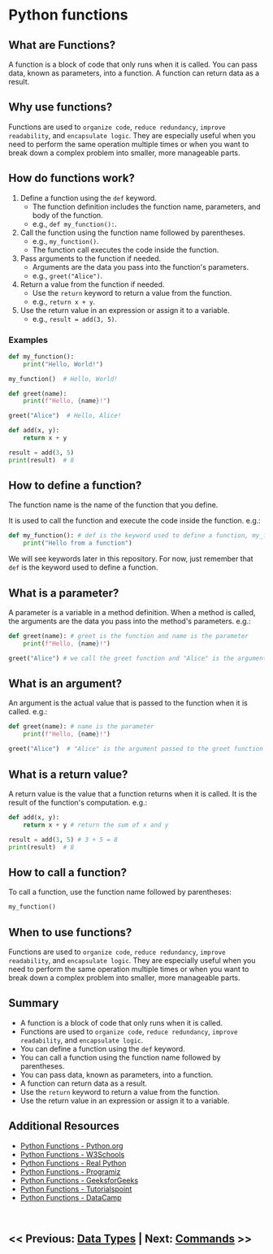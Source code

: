 # Python functions

## What are Functions?

A function is a block of code that only runs when it is called. You can pass data, known as parameters, into a function. A function can return data as a result.

## Why use functions?

Functions are used to `organize code`, `reduce redundancy`, `improve readability`, and `encapsulate logic`. They are especially useful when you need to perform the same operation multiple times or when you want to break down a complex problem into smaller, more manageable parts.

## How do functions work?

1. Define a function using the `def` keyword. 
    - The function definition includes the function name, parameters, and body of the function.
    - e.g., `def my_function():`.
2. Call the function using the function name followed by parentheses. 
    - e.g., `my_function()`.
    - The function call executes the code inside the function.
3. Pass arguments to the function if needed.
    - Arguments are the data you pass into the function's parameters.
    - e.g., `greet("Alice")`.
4. Return a value from the function if needed.
    - Use the `return` keyword to return a value from the function.
    - e.g., `return x + y`.
5. Use the return value in an expression or assign it to a variable.
    - e.g., `result = add(3, 5)`.

### Examples

```python
def my_function():
    print("Hello, World!")

my_function()  # Hello, World!
```

```python
def greet(name):
    print(f"Hello, {name}!")

greet("Alice")  # Hello, Alice!
```

```python
def add(x, y):
    return x + y

result = add(3, 5)
print(result)  # 8
```

## How to define a function?

The function name is the name of the function that you define.

It is used to call the function and execute the code inside the function. e.g.:

```python
def my_function(): # def is the keyword used to define a function, my_function is the function name
    print("Hello from a function")
```

We will see keywords later in this repository. For now, just remember that `def` is the keyword used to define a function.

## What is a parameter?

A parameter is a variable in a method definition. When a method is called, the arguments are the data you pass into the method's parameters. e.g.:

```python
def greet(name): # greet is the function and name is the parameter
    print(f"Hello, {name}!")

greet("Alice") # we call the greet function and "Alice" is the argument
```

## What is an argument?

An argument is the actual value that is passed to the function when it is called. e.g.:

```python
def greet(name): # name is the parameter
    print(f"Hello, {name}!")

greet("Alice")  # "Alice" is the argument passed to the greet function
```

## What is a return value?

A return value is the value that a function returns when it is called. It is the result of the function's computation. e.g.:

```python
def add(x, y):
    return x + y # return the sum of x and y

result = add(3, 5) # 3 + 5 = 8
print(result)  # 8
```

## How to call a function?

To call a function, use the function name followed by parentheses:

```python
my_function()
```

## When to use functions?

Functions are used to `organize code`, `reduce redundancy`, `improve readability`, and `encapsulate logic`. They are especially useful when you need to perform the same operation multiple times or when you want to break down a complex problem into smaller, more manageable parts.

## Summary

- A function is a block of code that only runs when it is called.
- Functions are used to `organize code`, `reduce redundancy`, `improve readability`, and `encapsulate logic`.
- You can define a function using the `def` keyword.
- You can call a function using the function name followed by parentheses.
- You can pass data, known as parameters, into a function.
- A function can return data as a result.
- Use the `return` keyword to return a value from the function.
- Use the return value in an expression or assign it to a variable.

## Additional Resources

- [Python Functions - Python.org](https://docs.python.org/3/tutorial/controlflow.html#defining-functions)
- [Python Functions - W3Schools](https://www.w3schools.com/python/python_functions.asp)
- [Python Functions - Real Python](https://realpython.com/defining-your-own-python-function/)
- [Python Functions - Programiz](https://www.programiz.com/python-programming/function)
- [Python Functions - GeeksforGeeks](https://www.geeksforgeeks.org/functions-in-python/)
- [Python Functions - Tutorialspoint](https://www.tutorialspoint.com/python/python_functions.htm)
- [Python Functions - DataCamp](https://www.datacamp.com/community/tutorials/functions-python-tutorial)

<br>

## << Previous: [Data Types](4_python_data_types.md) | Next: [Commands](6_python_commands.md) >>

